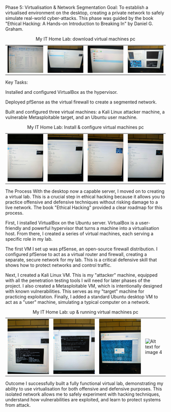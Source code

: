 Phase 5: Virtualisation & Network Segmentation
Goal: To establish a virtualised environment on the desktop, creating a private network to safely simulate real-world cyber-attacks. This phase was guided by the book "Ethical Hacking: A Hands-on Introduction to Breaking In" by Daniel G. Graham.
<table>
    <caption>My IT Home Lab: download virtual machines pc</caption>
  <tr>
    <td>
      <img src="images/p5.1.jfif" width="100%" alt="Alt text for image 1">
    </td>
    <td>
      <img src="images/p5.2.jfif" width="100%" alt="Alt text for image 2">
    </td>
    <td>
      <img src="images/p5.3.jfif" width="100%" alt="Alt text for image 3">
    </td>
    <td>
      <img src="images/p5.4.jfif" width="100%" alt="Alt text for image 4">
    </td>
  </tr>
</table>
Key Tasks:

Installed and configured VirtualBox as the hypervisor.

Deployed pfSense as the virtual firewall to create a segmented network.

Built and configured three virtual machines: a Kali Linux attacker machine, a vulnerable Metasploitable target, and an Ubuntu user machine.
<table>
    <caption>My IT Home Lab: Install & configure virtual machines pc</caption>
  <tr>
    <td>
      <img src="images/p5.5.jfif" width="100%" alt="Alt text for image 1">
    </td>
    <td>
      <img src="images/p5.6.jfif" width="100%" alt="Alt text for image 2">
    </td>
    <td>
      <img src="images/p5.7.jfif" width="100%" alt="Alt text for image 3">
    </td>
    <td>
      <img src="images/p5.8.jfif" width="100%" alt="Alt text for image 4">
    </td>
  </tr>
</table>
The Process
With the desktop now a capable server, I moved on to creating a virtual lab. This is a crucial step in ethical hacking because it allows you to practice offensive and defensive techniques without risking damage to a live network. The book "Ethical Hacking" provided a clear roadmap for this process.

First, I installed VirtualBox on the Ubuntu server. VirtualBox is a user-friendly and powerful hypervisor that turns a machine into a virtualisation host. From there, I created a series of virtual machines, each serving a specific role in my lab.

The first VM I set up was pfSense, an open-source firewall distribution. I configured pfSense to act as a virtual router and firewall, creating a separate, secure network for my lab. This is a critical defensive skill that shows how to protect networks and control traffic.

Next, I created a Kali Linux VM. This is my "attacker" machine, equipped with all the penetration testing tools I will need for later phases of the project. I also created a Metasploitable VM, which is intentionally designed with known vulnerabilities. This serves as my "target" machine for practicing exploitation. Finally, I added a standard Ubuntu desktop VM to act as a "user" machine, simulating a typical computer on a network.
<table>
    <caption>My IT Home Lab: up & running virtual machines pc</caption>
  <tr>
    <td>
      <img src="images/p5.9.jfif" width="100%" alt="Alt text for image 1">
    </td>
    <td>
      <img src="images/p5.10.jfif" width="100%" alt="Alt text for image 2">
    </td>
    <td>
      <img src="images/p5.11.jfif" width="100%" alt="Alt text for image 3">
    </td>
    <td>
      <img src="images/p5.12.jfif" width="100%" alt="Alt text for image 4">
    </td>
  </tr>
</table>
Outcome
I successfully built a fully functional virtual lab, demonstrating my ability to use virtualisation for both offensive and defensive purposes. This isolated network allows me to safely experiment with hacking techniques, understand how vulnerabilities are exploited, and learn to protect systems from attack.
